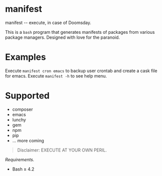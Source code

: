 # manifest
manifest -- execute, in case of Doomsday.

This is a `bash` program that generates manifests of packages from various package managers. Designed with love for the paranoid.



# Examples
Execute `manifest cron emacs` to backup user crontab and create a cask file for emacs.
Execute `manifest -h` to see help menu.


# Supported
* composer
* emacs
* lunchy
* gem
* npm
* pip
* ... more coming


> Disclaimer: EXECUTE AT YOUR OWN PERIL.

*Requirements.*
* Bash ≥ 4.2
